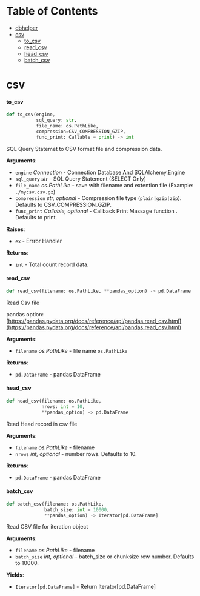 # Table of Contents

* [dbhelper](https://attapon-th.github.io/dbhelper)
* [csv](#csv)
  * [to\_csv](#csv.to_csv)
  * [read\_csv](#csv.read_csv)
  * [head\_csv](#csv.head_csv)
  * [batch\_csv](#csv.batch_csv)

<a id="csv"></a>

# csv

<a id="csv.to_csv"></a>

#### to\_csv

```python
def to_csv(engine,
           sql_query: str,
           file_name: os.PathLike,
           compression=CSV_COMPRESSION_GZIP,
           func_print: Callable = print) -> int
```

SQL Query Statemet to CSV format file and compression data.

**Arguments**:

- `engine` _Connection_ - Connection Database And SQLAlchemy.Engine
- `sql_query` _str_ - SQL Query Statement (SELECT Only)
- `file_name` _os.PathLike_ - save with filename and extention file (Example: `./mycsv.csv.gz`)
- `compression` _str, optional_ - Compression file type (`plain|gzip|zip`). Defaults to CSV_COMPRESSION_GZIP.
- `func_print` _Callable, optional_ - Callback Print Massage function . Defaults to print.
  

**Raises**:

- `ex` - Errror Handler
  

**Returns**:

- `int` - Total count record data.

<a id="csv.read_csv"></a>

#### read\_csv

```python
def read_csv(filename: os.PathLike, **pandas_option) -> pd.DataFrame
```

Read Csv file

pandas option: [https://pandas.pydata.org/docs/reference/api/pandas.read_csv.html](https://pandas.pydata.org/docs/reference/api/pandas.read_csv.html)

**Arguments**:

- `filename` _os.PathLike_ - file name `os.PathLike`
  

**Returns**:

- `pd.DataFrame` - pandas DataFrame

<a id="csv.head_csv"></a>

#### head\_csv

```python
def head_csv(filename: os.PathLike,
             nrows: int = 10,
             **pandas_option) -> pd.DataFrame
```

Read Head record in csv file

**Arguments**:

- `filename` _os.PathLike_ - filename
- `nrows` _int, optional_ - number rows. Defaults to 10.
  

**Returns**:

- `pd.DataFrame` - pandas DataFrame

<a id="csv.batch_csv"></a>

#### batch\_csv

```python
def batch_csv(filename: os.PathLike,
              batch_size: int = 10000,
              **pandas_option) -> Iterator[pd.DataFrame]
```

Read CSV file for iteration object

**Arguments**:

- `filename` _os.PathLike_ - filename
- `batch_size` _int, optional_ - batch_size or chunksize row number. Defaults to 10000.
  

**Yields**:

- `Iterator[pd.DataFrame]` - Return  Iterator[pd.DataFrame]

